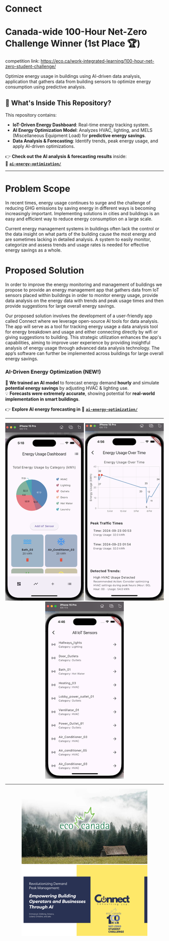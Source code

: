 # Connect
# Canada-wide 100-Hour Net-Zero Challenge Winner (1st Place 🏆)
competition link: https://eco.ca/work-integrated-learning/100-hour-net-zero-student-challenge/

Optimize energy usage in buildings using AI-driven data analysis, application that gathers data from building sensors to optimize energy consumption using predictive analysis.


## 📌 **What's Inside This Repository?**
This repository contains:
- **IoT-Driven Energy Dashboard**: Real-time energy tracking system.
- **AI Energy Optimization Model**: Analyzes HVAC, lighting, and MELS (Miscellaneous Equipment Load) for **predictive energy savings**.
- **Data Analysis & Forecasting**: Identify trends, peak energy usage, and apply AI-driven optimizations.

👉 **Check out the AI analysis & forecasting results** inside:  
📁 **[`ai-energy-optimization/`](https://github.com/lelandsion/connect/tree/main/ai-energy-optimization/)** 

---

# Problem Scope

In recent times, energy usage continues to surge and the challenge of reducing GHG emissions by saving energy in different ways is becoming increasingly important.
Implementing solutions in cities and buildings is an easy and efficient way to reduce energy consumption on a large scale.

Current energy management systems in buildings often lack the control or the data insight on what parts of the building cause the most energy and are sometimes lacking in detailed analysis. A system to easily monitor, categorize and assess trends and usage rates is needed for effective energy savings as a whole.

# Proposed Solution

In order to improve the energy monitoring and management of buildings we propose to provide an energy management app that gathers data from IoT sensors placed within buildings in order to monitor energy usage, provide data analysis on the energy data with trends and peak usage times and then provide suggestions for large overall energy savings.

Our proposed solution involves the development of a user-friendly app called Connect where we leverage open-source AI tools for data analysis. The app will serve as a tool for tracking energy usage a data analysis tool for energy breakdown and usage and either connecting directly by wifi or giving suggestions to building. This strategic utilization enhances the app's capabilities, aiming to improve user experience by providing insightful analysis of energy usage through advanced data analysis technology. The app’s software can further be implemented across buildings for large overall energy savings.

### **AI-Driven Energy Optimization (NEW!)**
🤖 **We trained an AI model** to forecast energy demand **hourly** and simulate **potential energy savings** by adjusting HVAC & lighting use.  
💡 **Forecasts were extremely accurate**, showing potential for **real-world implementation in smart buildings**.

👉 **Explore AI energy forecasting in** 📁 **[`ai-energy-optimization/`](https://github.com/lelandsion/connect/tree/main/ai-energy-optimization/)**


---

<div align="center">
  <img src="https://raw.githubusercontent.com/lelandsion/connect/main/images/Energy_Dashboard.png" alt="Screenshot from September 23, 2024" width="250" />
  <img src="https://raw.githubusercontent.com/lelandsion/connect/main/images/Data_Analysis_Screenshot_Edited.png" alt="Data Analysis Screenshot" width="250" />
  <img src="https://raw.githubusercontent.com/lelandsion/connect/main/images/Sensors_Edited.png" alt="Sensors Edited" width="250" />
</div>

---

<div align="center">
  <img src="https://raw.githubusercontent.com/lelandsion/connect/main/images/Eco_Canada_Website.jpeg" alt="Eco Canada Website" width="400" />
  <img src="https://raw.githubusercontent.com/lelandsion/connect/main/images/Group%209%20GHG%20emissions.png" alt="Group 9 GHG Emissions" width="400" />
</div>



